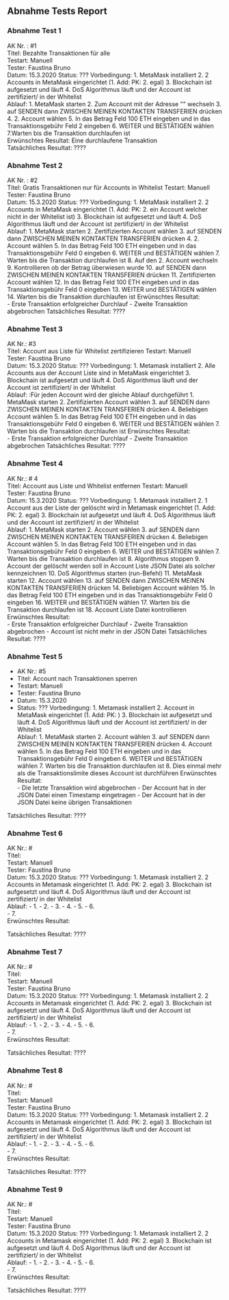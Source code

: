 ## Abnahme Tests Report

### Abnahme Test 1

AK Nr. :   #1    
Titel:   Bezahlte Transaktionen für alle  
Testart:   Manuell  
Tester:   Faustina Bruno  
Datum:   15.3.2020
Status:  ???
Vorbedingung:
       1. MetaMask installiert 
       2. 2 Accounts in MetaMask eingerichtet (1. Add: PK: 2. egal) 
       3. Blockchain ist aufgesetzt und läuft 
       4. DoS Algorithmus läuft und der Account ist zertifiziert/ in der Whitelist  
Ablauf: 
       1. MetaMask starten 
       2. Zum Account mit der Adresse "" wechseln
       3. auf SENDEN dann ZWISCHEN MEINEN KONTAKTEN TRANSFERIEN drücken
       4. 2. Account wählen 
       5. In das Betrag Feld 100 ETH eingeben und in das Transaktionsgebühr Feld 2 eingeben 
       6. WEITER und BESTÄTIGEN wählen 
       7.Warten bis die Transaktion durchlaufen ist        
Erwünschtes Resultat: Eine durchlaufene Transaktion      
Tatsächliches Resultat: ????

### Abnahme Test 2

AK Nr. :   #2    
Titel:  Gratis Transaktionen nur für Accounts in Whitelist
Testart:   Manuell  
Tester:   Faustina Bruno  
Datum:   15.3.2020
Status:  ???
Vorbedingung:
        1. MetaMask installiert 
        2. 2 Accounts in MetaMask eingerichtet (1. Add: PK: 2. ein Account welcher nicht in der Whitelist ist) 
        3. Blockchain ist aufgesetzt und läuft 
        4. DoS Algorithmus läuft und der Account ist zertifiziert/ in der Whitelist  
Ablauf: 
       1. MetaMask starten
       2. Zertifizierten Account wählen
       3. auf SENDEN dann ZWISCHEN MEINEN KONTAKTEN TRANSFERIEN drücken
       4. 2. Account wählen
       5. In das Betrag Feld 100 ETH eingeben und in das Transaktionsgebühr Feld 0 eingeben 
       6. WEITER und BESTÄTIGEN wählen 
       7. Warten bis die Transaktion durchlaufen ist
       8. Auf den 2. Account wechseln
       9. Kontrollieren ob der Betrag überwiesen wurde
       10. auf SENDEN dann ZWISCHEN MEINEN KONTAKTEN TRANSFERIEN drücken
       11. Zertifizierten Account wählen
       12. In das Betrag Feld 100 ETH eingeben und in das Transaktionsgebühr Feld 0 eingeben
       13. WEITER und BESTÄTIGEN wählen 
       14. Warten bis die Transaktion durchlaufen ist
Erwünschtes Resultat:   
        - Erste Transaktion erfolgreicher Durchlauf
        - Zweite Transaktion abgebrochen
Tatsächliches Resultat: ????
 

### Abnahme Test 3

AK Nr.:   #3    
Titel:  Account aus Liste für Whitelist zertifizieren
Testart:   Manuell  
Tester:   Faustina Bruno  
Datum:   15.3.2020
Status:  ???
Vorbedingung:
        1. Metamask installiert 
        2. Alle Accounts aus der Account Liste sind in MetaMask eingerichtet 
        3. Blockchain ist aufgesetzt und läuft 
        4. DoS Algorithmus läuft und der Account ist zertifiziert/ in der Whitelist  
Ablauf: 
:Für jeden Account wird der gleiche Ablauf durchgeführt
       1. MetaMask starten
       2. Zertifizierten Account wählen
       3. auf SENDEN dann ZWISCHEN MEINEN KONTAKTEN TRANSFERIEN drücken
       4. Beliebigen Account wählen
       5. In das Betrag Feld 100 ETH eingeben und in das Transaktionsgebühr Feld 0 eingeben 
       6. WEITER und BESTÄTIGEN wählen 
       7. Warten bis die Transaktion durchlaufen ist
Erwünschtes Resultat:   
        - Erste Transaktion erfolgreicher Durchlauf
        - Zweite Transaktion abgebrochen
Tatsächliches Resultat: ????
### Abnahme Test 4

AK Nr.:   # 4   
Titel:  Account aus Liste und Whitelist entfernen
Testart:   Manuell  
Tester:   Faustina Bruno  
Datum:   15.3.2020
Status:  ???
Vorbedingung:
        1. Metamask installiert 
        2. 1 Account aus der Liste der gelöscht wird in Metamask eingerichtet (1. Add: PK: 2. egal) 
        3. Blockchain ist aufgesetzt und läuft 
        4. DoS Algorithmus läuft und der Account ist zertifiziert/ in der Whitelist  
Ablauf: 
       1. MetaMask starten
       2. Account wählen
       3. auf SENDEN dann ZWISCHEN MEINEN KONTAKTEN TRANSFERIEN drücken
       4. Beliebigen Account wählen
       5. In das Betrag Feld 100 ETH eingeben und in das Transaktionsgebühr Feld 0 eingeben 
       6. WEITER und BESTÄTIGEN wählen 
       7. Warten bis die Transaktion durchlaufen ist
       8. Algorithmus stoppen
       9. Account der gelöscht werden soll in Account Liste JSON Datei als solcher kennzeichnen
       10. DoS Algorithmus starten (run-Befehl)
       11. MetaMask starten
       12. Account wählen
       13. auf SENDEN dann ZWISCHEN MEINEN KONTAKTEN TRANSFERIEN drücken
       14. Beliebigen Account wählen
       15. In das Betrag Feld 100 ETH eingeben und in das Transaktionsgebühr Feld 0 eingeben 
       16. WEITER und BESTÄTIGEN wählen 
       17. Warten bis die Transaktion durchlaufen ist
       18. Account Liste Datei kontrollieren
Erwünschtes Resultat:   
        - Erste Transaktion erfolgreicher Durchlauf
        - Zweite Transaktion abgebrochen
        - Account ist nicht mehr in der JSON Datei
Tatsächliches Resultat: ????

### Abnahme Test 5
- AK Nr.:   #5    
- Titel:  Account nach Transaktionen sperren
- Testart:   Manuell  
- Tester:   Faustina Bruno  
- Datum:   15.3.2020
- Status:  ???
Vorbedingung:
        1. Metamask installiert 
        2. Account in MetaMask eingerichtet (1. Add: PK: ) 
        3. Blockchain ist aufgesetzt und läuft 
        4. DoS Algorithmus läuft und der Account ist zertifiziert/ in der Whitelist  
Ablauf: 
        1. MetaMask starten
        2. Account wählen
        3. auf SENDEN dann ZWISCHEN MEINEN KONTAKTEN TRANSFERIEN drücken
        4. Account wählen
        5. In das Betrag Feld 100 ETH eingeben und in das Transaktionsgebühr Feld 0 eingeben 
        6. WEITER und BESTÄTIGEN wählen 
        7. Warten bis die Transaktion durchlaufen ist
        8. Dies einmal mehr als die Transaktionslimite dieses Account ist durchführen
Erwünschtes Resultat:   
       - Die letzte Transaktion wird abgebrochen
       - Der Account hat in der JSON Datei einen Timestamp eingetragen
       - Der Account hat in der JSON Datei keine übrigen Transaktionen
      
Tatsächliches Resultat: ????

### Abnahme Test 6

AK Nr.:   #    
Titel:  
Testart:   Manuell  
Tester:   Faustina Bruno  
Datum:   15.3.2020
Status:  ???
Vorbedingung:
        1. Metamask installiert 
        2. 2 Accounts in Metamask eingerichtet (1. Add: PK: 2. egal) 
        3. Blockchain ist aufgesetzt und läuft 
        4. DoS Algorithmus läuft und der Account ist zertifiziert/ in der Whitelist  
Ablauf: 
       - 1. 
       - 2. 
       - 3. 
       - 4. 
       - 5. 
       - 6.  
       - 7.   
Erwünschtes Resultat:   
      
Tatsächliches Resultat: ????

### Abnahme Test 7
AK Nr.:   #    
Titel:  
Testart:   Manuell  
Tester:   Faustina Bruno  
Datum:   15.3.2020
Status:  ???
Vorbedingung:
        1. Metamask installiert 
        2. 2 Accounts in Metamask eingerichtet (1. Add: PK: 2. egal) 
        3. Blockchain ist aufgesetzt und läuft 
        4. DoS Algorithmus läuft und der Account ist zertifiziert/ in der Whitelist  
Ablauf: 
       - 1. 
       - 2. 
       - 3. 
       - 4. 
       - 5. 
       - 6.  
       - 7.         
Erwünschtes Resultat:   
      
Tatsächliches Resultat: ????

### Abnahme Test 8
AK Nr.:   #    
Titel:  
Testart:   Manuell  
Tester:   Faustina Bruno  
Datum:   15.3.2020
Status:  ???
Vorbedingung:
        1. Metamask installiert 
        2. 2 Accounts in Metamask eingerichtet (1. Add: PK: 2. egal) 
        3. Blockchain ist aufgesetzt und läuft 
        4. DoS Algorithmus läuft und der Account ist zertifiziert/ in der Whitelist  
Ablauf: 
       - 1. 
       - 2. 
       - 3. 
       - 4. 
       - 5. 
       - 6.  
       - 7.        
Erwünschtes Resultat:   
      
Tatsächliches Resultat: ????
### Abnahme Test 9

AK Nr.:   #    
Titel:  
Testart:   Manuell  
Tester:   Faustina Bruno  
Datum:   15.3.2020
Status:  ???
Vorbedingung:
        1. Metamask installiert 
        2. 2 Accounts in Metamask eingerichtet (1. Add: PK: 2. egal) 
        3. Blockchain ist aufgesetzt und läuft 
        4. DoS Algorithmus läuft und der Account ist zertifiziert/ in der Whitelist  
Ablauf: 
       - 1. 
       - 2. 
       - 3. 
       - 4. 
       - 5. 
       - 6.  
       - 7.       
Erwünschtes Resultat:   
      
Tatsächliches Resultat: ????
